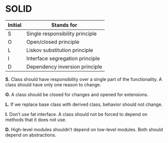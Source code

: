 # SOLID

|Initial|Stands for|
|-|-|
|S|Single responsibility principle|
|O|Open/closed principle|
|L|Liskov substitution principle|
|I|Interface segregation principle|
|D|Dependency inversion principle|

**S.** Class should have responsibility over a single part of the functionality. A class should have only one reason to change.

**O.** A class should be closed for changes and opened for extensions.

**L.**  If we replace base class with derived class, behavior should not change.

**I.** Don’t use fat interface. A class should not be forced to depend on methods that it does not use.

**D.** High-level modules shouldn’t depend on low-level modules. Both should depend on abstractions.
